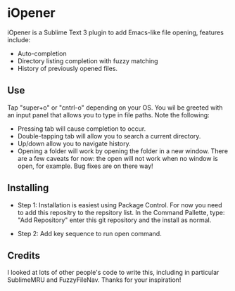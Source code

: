 iOpener
=======

iOpener is a Sublime Text 3 plugin to add Emacs-like file opening, features
include:
- Auto-completion 
- Directory listing completion with fuzzy matching 
- History of previously opened files.

Use
---
Tap "super+o" or "cntrl-o" depending on your OS. You wil be greeted
with an input panel that allows you to type in file paths.
Note the following:
- Pressing tab will cause completion to occur.
- Double-tapping tab will allow you to search a current directory.
- Up/down allow you to navigate history.
- Opening a folder will work by opening the folder in a new window.
There are a few caveats for now: the open will not work when no window is open,
for example. Bug fixes are on there way!

Installing
----------
- Step 1:
Installation is easiest using Package Control. For now you need to add
this repositry to the repsitory list. In the Command Pallette, 
type: "Add Repository" enter this git repository and the install as normal.

- Step 2:
Add key sequence to run open command.

Credits
-------
I looked at lots of other people's code to write this, including in particular
SublimeMRU and FuzzyFileNav. Thanks for your inspiration!